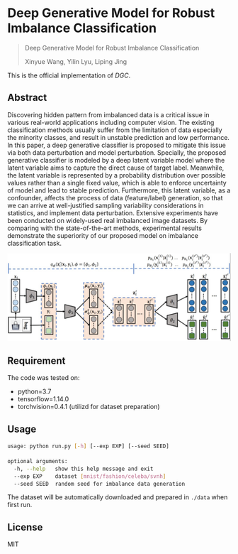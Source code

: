# Deep Generative Model for Robust Imbalance Classification
> Deep Generative Model for Robust Imbalance Classification
>
> Xinyue Wang, Yilin Lyu, Liping Jing

This is the official implementation of *DGC*.
## Abstract
Discovering hidden pattern from imbalanced data is
a critical issue in various real-world applications including computer vision. The existing classification
methods usually suffer from the limitation of data especially the minority classes, and result in unstable prediction and low performance. In this paper, a deep generative classifier is proposed to mitigate this issue via
both data perturbation and model perturbation. Specially, the proposed generative classifier is modeled by
a deep latent variable model where the latent variable
aims to capture the direct cause of target label. Meanwhile, the latent variable is represented by a probability distribution over possible values rather than a single fixed value, which is able to enforce uncertainty of
model and lead to stable prediction. Furthermore, this
latent variable, as a confounder, affects the process of
data (feature/label) generation, so that we can arrive
at well-justified sampling variability considerations in
statistics, and implement data perturbation. Extensive experiments have been conducted on widely-used
real imbalanced image datasets. By comparing with the
state-of-the-art methods, experimental results demonstrate the superiority of our proposed model on imbalance classification task.


![arch](fig/arch.jpg)

## Requirement

The code was tested on:
- python=3.7
- tensorflow=1.14.0
- torchvision=0.4.1 (utilizd for dataset preparation)


## Usage
```sh
usage: python run.py [-h] [--exp EXP] [--seed SEED]

optional arguments:
  -h, --help   show this help message and exit
  --exp EXP    dataset [mnist/fashion/celeba/svnh]
  --seed SEED  random seed for imbalance data generation
```
The dataset will be automatically downloaded and prepared in `./data` when first run.

## License
MIT